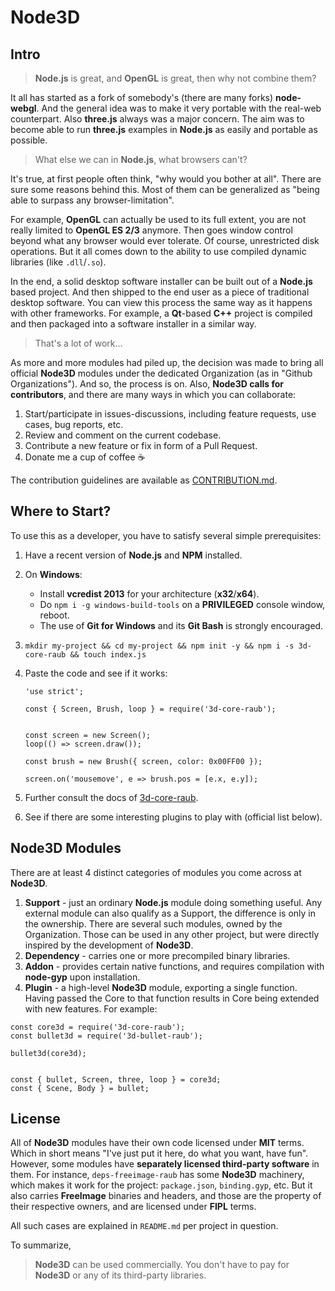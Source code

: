 # Node3D


## Intro

> **Node.js** is great, and **OpenGL** is great, then why not combine them?

It all has started as a fork of somebody's (there are many forks) **node-webgl**.
And the general idea was to make it very portable with the real-web counterpart.
Also **three.js** always was a major concern. The aim was to become able to run
**three.js** examples in **Node.js** as easily and portable as possible.

> What else we can in **Node.js**, what browsers can't?

It's true, at first people often think, "why would you bother at all".
There are sure some reasons behind this. Most of them can be generalized as
"being able to surpass any browser-limitation".

For example, **OpenGL** can actually be used to its full extent, you are not really
limited to **OpenGL ES 2/3** anymore. Then goes window control beyond what any browser
would ever tolerate. Of course, unrestricted disk operations. But it all comes down
to the ability to use compiled dynamic libraries (like `.dll`/`.so`).

In the end, a solid desktop software installer can be built out of a **Node.js**
based project. And then shipped to the end user as a piece of traditional desktop
software. You can view this process the same way as it happens with other frameworks.
For example, a **Qt**-based **C++** project is compiled and then packaged into a
software installer in a similar way.

> That's a lot of work...

As more and more modules had piled up, the decision was made to bring all official
**Node3D** modules under the dedicated Organization (as in "Github Organizations").
And so, the process is on. Also, **Node3D calls for contributors**, and there are many
ways in which you can collaborate:

1. Start/participate in issues-discussions, including feature requests, use cases, bug reports, etc.
1. Review and comment on the current codebase.
1. Contribute a new feature or fix in form of a Pull Request.
1. Donate me a cup of coffee :coffee:

The contribution guidelines are available as [CONTRIBUTION.md](/CONTRIBUTION.md).


## Where to Start?

To use this as a developer, you have to satisfy several simple prerequisites:

1. Have a recent version of **Node.js** and **NPM** installed.

1. On **Windows**:
	* Install **vcredist 2013** for your architecture (**x32**/**x64**).
	* Do `npm i -g windows-build-tools` on a **PRIVILEGED** console window, reboot.
	* The use of **Git for Windows** and its **Git Bash** is strongly encouraged.
	
1. `mkdir my-project && cd my-project && npm init -y && npm i -s 3d-core-raub && touch index.js`

1. Paste the code and see if it works:
	
	```
	'use strict';
	
	const { Screen, Brush, loop } = require('3d-core-raub');
	
	
	const screen = new Screen();
	loop(() => screen.draw());
	
	const brush = new Brush({ screen, color: 0x00FF00 });
	
	screen.on('mousemove', e => brush.pos = [e.x, e.y]);
	```

1. Further consult the docs of [3d-core-raub](https://github.com/raub/node-3d-core).

1. See if there are some interesting plugins to play with (official list below).


## Node3D Modules

There are at least 4 distinct categories of modules you come across at **Node3D**.

1. **Support** - just an ordinary **Node.js** module doing something useful.
Any external module can also qualify as a Support, the difference is only in the
ownership. There are several such modules, owned by the Organization. Those can
be used in any other project, but were directly inspired by the development of **Node3D**.
1. **Dependency** - carries one or more precompiled binary libraries.
1. **Addon** - provides certain native functions, and requires compilation
with **node-gyp** upon installation.
1. **Plugin** - a high-level **Node3D** module, exporting a single function. Having
passed the Core to that function results in Core being extended with new features.
For example:
```
const core3d = require('3d-core-raub');
const bullet3d = require('3d-bullet-raub');

bullet3d(core3d);


const { bullet, Screen, three, loop } = core3d;
const { Scene, Body } = bullet;
```

## License

All of **Node3D** modules have their own code licensed under **MIT** terms. Which in
short means "I've just put it here, do what you want, have fun". However, some
modules have **separately licensed third-party software** in them. For instance,
`deps-freeimage-raub` has some **Node3D** machinery, which makes it work for
the project: `package.json`, `binding.gyp`, etc. But it also carries **FreeImage**
binaries and headers, and those are the property of their respective owners,
and are licensed under **FIPL** terms.

All such cases are explained in `README.md` per project in question.

To summarize,
> **Node3D** can be used commercially. You don't have to pay for **Node3D** or
any of its third-party libraries.

